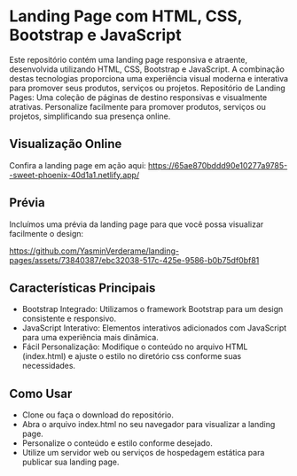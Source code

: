# Landing Page com HTML, CSS, Bootstrap e JavaScript

Este repositório contém uma landing page responsiva e atraente, desenvolvida utilizando HTML, CSS, Bootstrap e JavaScript. A combinação destas tecnologias proporciona uma experiência visual moderna e interativa para promover seus produtos, serviços ou projetos.
Repositório de Landing Pages: Uma coleção de páginas de destino responsivas e visualmente atrativas. Personalize facilmente para promover produtos, serviços ou projetos, simplificando sua presença online.

## Visualização Online
Confira a landing page em ação aqui:
https://65ae870bddd90e10277a9785--sweet-phoenix-40d1a1.netlify.app/

## Prévia
Incluímos uma prévia da landing page para que você possa visualizar facilmente o design:

https://github.com/YasminVerderame/landing-pages/assets/73840387/ebc32038-517c-425e-9586-b0b75df0bf81

## Características Principais
- Bootstrap Integrado: Utilizamos o framework Bootstrap para um design consistente e responsivo.
- JavaScript Interativo: Elementos interativos adicionados com JavaScript para uma experiência mais dinâmica.
- Fácil Personalização: Modifique o conteúdo no arquivo HTML (index.html) e ajuste o estilo no diretório css conforme suas necessidades.

## Como Usar
- Clone ou faça o download do repositório.
- Abra o arquivo index.html no seu navegador para visualizar a landing page.
- Personalize o conteúdo e estilo conforme desejado.
- Utilize um servidor web ou serviços de hospedagem estática para publicar sua landing page.
